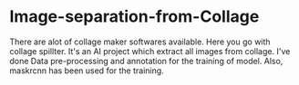 # Image-separation-from-Collage
There are alot of collage maker softwares available. Here you go with collage spillter. It's an AI project which extract all images from collage.
I've done Data pre-processing and annotation for the training of model. Also, maskrcnn has been used for the training.
